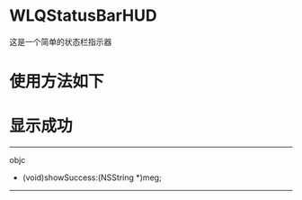 # WLQStatusBarHUD
这是一个简单的状态栏指示器

# 使用方法如下

# 显示成功
****
objc
+ (void)showSuccess:(NSString *)meg;
****
  
